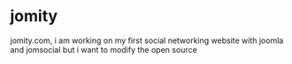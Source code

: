 jomity
======

jomity.com, i am working on my first social networking website with joomla and jomsocial but i want to modify the open source
